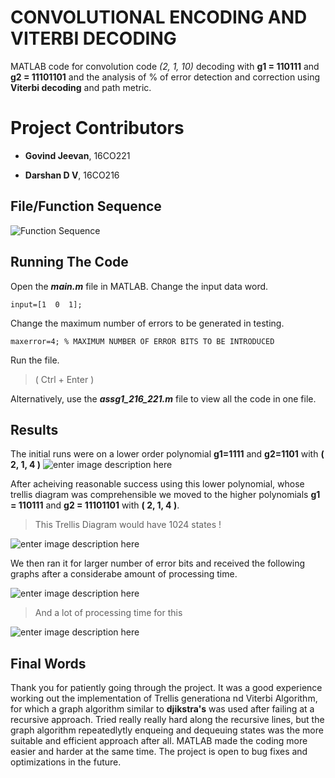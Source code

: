 # CONVOLUTIONAL ENCODING  AND VITERBI DECODING

MATLAB code for  convolution code *(2, 1, 10)* decoding with **g1 = 110111** and **g2  =  11101101**  and  the  analysis  of  %  of  error  detection  and  correction  using **Viterbi decoding** and path metric.


# Project Contributors

- **Govind Jeevan**, 16CO221 

-  **Darshan D V**, 16CO216

## File/Function Sequence

![Function Sequence](https://i.imgur.com/HBpvBiy.png)

## Running The Code

Open the ***main.m*** file in MATLAB.
Change the input data word.

    input=[1  0  1];
Change the maximum number of errors to be generated in testing.

    maxerror=4; % MAXIMUM NUMBER OF ERROR BITS TO BE INTRODUCED

Run the file. 
> ( Ctrl + Enter )

Alternatively, use the ***assg1_216_221.m*** file to view all the code in one file.
## Results

The initial runs were on a lower order polynomial **g1=1111** and **g2=1101** with **( 2, 1, 4 )**
![enter image description here](https://i.imgur.com/7M498X2.jpg)

After acheiving reasonable success using this lower polynomial, whose trellis diagram was comprehensible we moved to the higher polynomials **g1 = 110111** and **g2  =  11101101**   with **( 2, 1, 4 )**.

> This Trellis Diagram would have 1024 states !

![enter image description here](https://i.imgur.com/JGQqvTx.jpg)

We then ran it for larger number of error bits and received the following graphs after a considerabe amount  of processing time.

![enter image description here](https://i.imgur.com/aTTPvwS.jpg)

> And a lot of processing time for this

![enter image description here](https://i.imgur.com/fTLVISO.jpg)
## Final Words

Thank you for patiently going through the project. It was a good experience working out the implementation of Trellis generationa nd Viterbi Algorithm, for which a graph algorithm similar to **djikstra's** was used after failing at a recursive approach.
Tried really really hard along the recursive lines, but the graph algorithm repeatedlytly enqueing and dequeuing states was the more suitable and efficient approach after all.
MATLAB made the coding more easier and harder at the same time. 
The project is open to bug fixes and optimizations in the future.